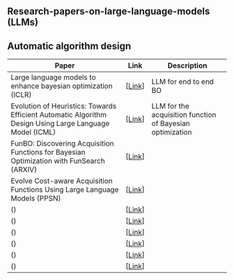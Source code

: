 ## Research-papers-on-large-language-models (LLMs)
## Automatic algorithm design
| Paper                                                | Link                                                     |Description    |
|------------------------------------------------------|------------------------------------------------------------------|---------------------------------|
| Large language models to enhance bayesian optimization (ICLR) | [[Link](https://arxiv.org/pdf/2402.03921)]|LLM for end to end BO|
| Evolution of Heuristics: Towards Efficient Automatic Algorithm Design Using Large Language Model (ICML) | [[Link](https://openreview.net/pdf?id=BwAkaxqiLB)]|LLM for the acquisition function of Bayesian optimization|
| FunBO: Discovering Acquisition Functions for Bayesian Optimization with FunSearch (ARXIV) | [[Link](https://arxiv.org/pdf/2406.04824)]| |LLM for searching the acquisition function of Bayesian optimization|
| Evolve Cost-aware Acquisition Functions Using Large Language Models (PPSN) | [[Link](https://arxiv.org/pdf/2404.16906)]| |LLM for searching the acquisition function of Bayesian optimization|
|  () | [[Link]()]|
|  () | [[Link]()]|
|  () | [[Link]()]|
|  () | [[Link]()]|
|  () | [[Link]()]|
|  () | [[Link]()]|
